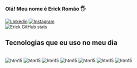 ### Olá! Meu nome é Erick Romão 🖐️
[![Linkedin](https://img.shields.io/badge/LinkedIn-0077B5?style=for-the-badge&logo=linkedin&logoColor=white)](https://www.linkedin.com/in/r0mao1/)
[![Instagram](https://img.shields.io/badge/Instagram-E4405F?style=for-the-badge&logo=instagram&logoColor=white)](https://www.instagram.com/erick.romao/)<br/>
![Erick GitHub stats](https://github-readme-stats.vercel.app/api?username=brisola123&show_icons=true&theme=radical)

## Tecnologias que eu uso no meu dia
<div style="display: inline_block"><br/>
  <img align="center" alt="htm15" src="https://img.shields.io/badge/HTML5-E34F26?style=for-the-badge&logo=html5&logoColor=white" />
  <img align="center" alt="htm15" src="https://img.shields.io/badge/CSS3-1572B6?style=for-the-badge&logo=css3&logoColor=white" />
   <img align="center" alt="htm15" src="https://img.shields.io/badge/JavaScript-F7DF1E?style=for-the-badge&logo=javascript&logoColor=black" />
   <img align="center" alt="htm15" src="https://img.shields.io/badge/Node.js-43853D?style=for-the-badge&logo=node.js&logoColor=white" />
  <img align="center" alt="htm15" src="https://img.shields.io/badge/TypeScript-007ACC?style=for-the-badge&logo=typescript&logoColor=white" />
  <img align="center" alt="htm15" src="https://img.shields.io/badge/React-20232A?style=for-the-badge&logo=react&logoColor=61DAFB" />
  <img align="center" alt="htm15" src="https://img.shields.io/badge/GIT-E44C30?style=for-the-badge&logo=git&logoColor=white" />
</div></br>
